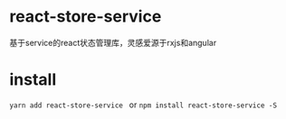 # react-store-service
基于service的react状态管理库，灵感爱源于rxjs和angular

# install
`yarn add react-store-service `
or `npm install react-store-service -S`
